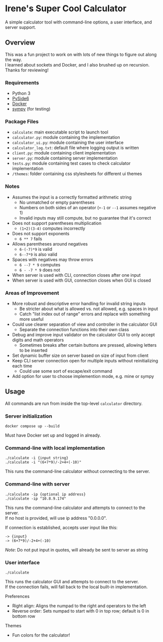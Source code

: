 # Irene's Super Cool Calculator
A simple calculator tool with command-line options, a user interface, and server support.

## Overview
This was a fun project to work on with lots of new things to figure out along the way.\
I learned about sockets and Docker, and I also brushed up on recursion.\
Thanks for reviewing!

### Requirements
- Python 3
- [PySide6](https://pypi.org/project/PySide6/)
- [Docker](https://www.docker.com/)
- [sympy](https://www.sympy.org/en/index.html) (for testing)

### Package Files
- `calculate`: main executable script to launch tool
- `calculator.py`: module containing the implementation
- `calculator_ui.py`: module containing the user interface
- `calculator_log.txt`: default file where logging output is written
- `client.py`: module containing client implementation
- `server.py`: module containing server implementation
- `tests.py`: module containing test cases to check calculator implementation
- `/themes`: folder containing css stylesheets for different ui themes

### Notes
- Assumes the input is a correctly formatted arithmetic string
    - No unmatched or empty parentheses
    - Numbers on both sides of an operator (`+-1` or `--1` assumes negative 1)
    - Invalid inputs may still compute, but no guarantee that it's correct
- Does not support parentheses multiplication
    - `(1+2)(3-4)` computes incorrectly
- Does not support exponents
    - `6 ** 7` fails
- Allows parentheses around negatives
    - `6-(-7)*9` is valid
    - `6--7*9` is also valid
- Spaces with negatives may throw errors
    - `6 --7 * 9` computes
    - `6 - -7 * 9` does not
- When server is used with CLI, connection closes after one input
- When server is used with GUI, connection closes when GUI is closed

### Areas of Improvement

- More robust and descriptive error handling for invalid string inputs
    - Be stricter about what is allowed vs. not allowed, e.g. spaces in input
    - Catch "list index out of range" errors and replace with something more useful
- Could use clearer separation of view and controller in the calculator GUI
    - Separate the connection functions into their own class
- Debug and improve input validator on the calculator GUI to only accept digits and math operators
    - Sometimes breaks after certain buttons are pressed, allowing letters to be inserted
- Set dynamic buffer size on server based on size of input from client
- Keep CLI server connection open for multiple inputs without reinitializing each time
    - Could use some sort of escape/exit command
- Add option for user to choose implemention mode, e.g. mine or sympy

## Usage

All commands are run from inside the top-level `calculator` directory.

### Server initialization
    docker compose up --build

Must have Docker set up and logged in already.

### Command-line with local implementation
    ./calculate -i {input string}
    ./calculate -i "(6+7*9)/-2+4+(-10)"

This runs the command-line calculator without connecting to the server.

### Command-line with server
    ./calculate -ip {optional ip address}
    ./calculate -ip "10.8.9.174"

This runs the command-line calculator and attempts to connect to the server.\
If no host is provided, will use ip address "0.0.0.0".

If connection is established, accepts user input like this:

    -> {input}
    -> (6+7*9)/-2+4+(-10)

*Note*: Do not put input in quotes, will already be sent to server as string

### User interface
    ./calculate

This runs the calculator GUI and attempts to connect to the server.\
If the connection fails, will fall back to the local built-in implementation.

Preferences
- Right align: Aligns the numpad to the right and operators to the left
- Reverse order: Sets numpad to start with 0 in top row; default is 0 in bottom row

Themes
- Fun colors for the calculator!
